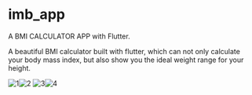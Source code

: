 # imb_app

A BMI CALCULATOR APP with Flutter.

A beautiful BMI calculator built with flutter, which can not only calculate your body mass index, but also show you the ideal weight range for your height.

![1](https://user-images.githubusercontent.com/78250384/178161790-6c38c27e-ab92-4f13-9b74-775857053ca3.png)![2](https://user-images.githubusercontent.com/78250384/178161793-a1970659-c6e7-460a-8016-28e9775d2768.png)
![3](https://user-images.githubusercontent.com/78250384/178161795-3faca328-ba93-4ada-81c7-67a36d10b669.png)![4](https://user-images.githubusercontent.com/78250384/178161796-90297470-e5ef-4c7e-9955-cb482a2ed389.png)
